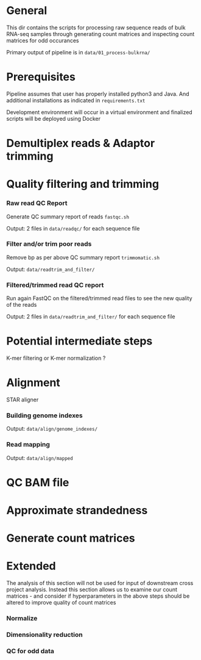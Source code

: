 # General

This dir contains the scripts for processing raw sequence reads of bulk RNA-seq samples through generating count matrices and inspecting count matrices for odd occurances

Primary output of pipeline is in `data/01_process-bulkrna/`

# Prerequisites

Pipeline assumes that user has properly installed python3 and Java. And additional installations as indicated in `requirements.txt`

Development environment will occur in a virtual environment and finalized scripts will be deployed using Docker

# Demultiplex reads & Adaptor trimming

# Quality filtering and trimming

### Raw read QC Report

Generate QC summary report of reads `fastqc.sh`

Output: 2 files in `data/readqc/` for each sequence file

### Filter and/or trim poor reads

Remove bp as per above QC summary report `trimmomatic.sh`

Output: `data/readtrim_and_filter/`

### Filtered/trimmed read QC report

Run again FastQC on the filtered/trimmed read files to see the new quality of the reads

Output: 2 files in `data/readtrim_and_filter/` for each sequence file

# Potential intermediate steps

K-mer filtering or K-mer normalization ?

# Alignment

STAR aligner

### Building genome indexes

Output: `data/align/genome_indexes/`

### Read mapping

Output: `data/align/mapped`

# QC BAM file

# Approximate strandedness

# Generate count matrices

# Extended

The analysis of this section will not be used for input of downstream cross project analysis. Instead this section allows us to examine our count matrices - and consider if hyperparameters in the above steps should be altered to improve quality of count matrices

### Normalize

### Dimensionality reduction

### QC for odd data
